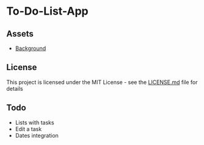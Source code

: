# To-Do-List-App

## Assets
* [Background](https://www.artstation.com/artwork/Lgd00) 

## License
This project is licensed under the MIT License - see the [LICENSE.md](LICENSE.md) file for details

## Todo
* Lists with tasks
* Edit a task
* Dates integration
